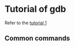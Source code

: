 # Tutorial of gdb

Refer to the [tutorial 1](http://blog.csdn.net/lyjtynet/article/details/4057723)

## Common commands

